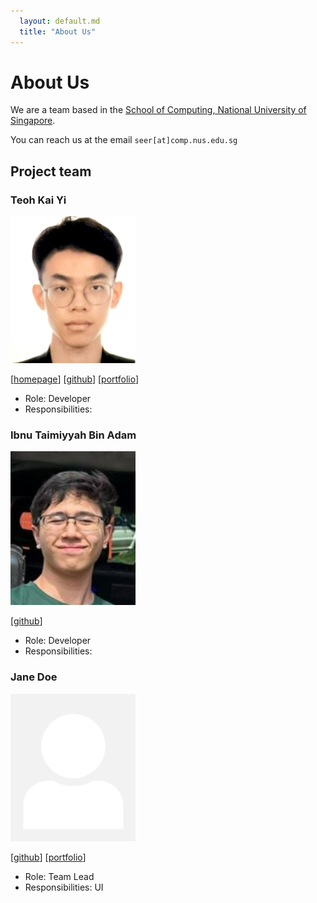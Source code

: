 ```yaml
---
  layout: default.md
  title: "About Us"
---
```


# About Us

We are a team based in the [School of Computing, National University of Singapore](http://www.comp.nus.edu.sg).

You can reach us at the email `seer[at]comp.nus.edu.sg`

## Project team

### Teoh Kai Yi

<img src="images/kaiyi27.png" width="200px">

[[homepage](http://www.comp.nus.edu.sg/~damithch)]
[[github](https://github.com/kaiyi27)]
[[portfolio](team/johndoe.md)]

* Role: Developer
* Responsibilities: 

### Ibnu Taimiyyah Bin Adam

<img src="images/ibnu2651.png" width="200px">

[[github](https://github.com/ibnu2651)]

* Role: Developer
* Responsibilities:

### Jane Doe

<img src="images/johndoe.png" width="200px">

[[github](http://github.com/johndoe)]
[[portfolio](team/johndoe.md)]

* Role: Team Lead
* Responsibilities: UI
